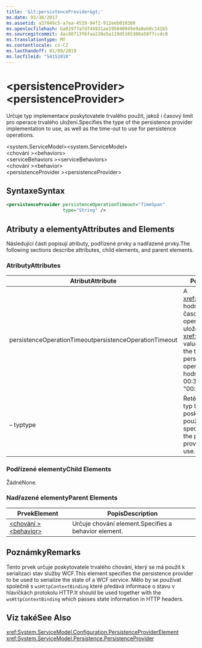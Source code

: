 ```yaml
---
title: '&lt;persistenceProvider&gt;'
ms.date: 03/30/2017
ms.assetid: a37049c5-a7ea-4519-94f2-912eeb010380
ms.openlocfilehash: ba02977a7df44931ae195040949e9a8eb0c141b5
ms.sourcegitcommit: 4ac80713f6faa220e5a119d5165308a58f7ccdc8
ms.translationtype: MT
ms.contentlocale: cs-CZ
ms.lasthandoff: 01/09/2019
ms.locfileid: "54152018"
---
```

# <a name="ltpersistenceprovidergt"></a><span data-ttu-id="9f326-102">&lt;persistenceProvider&gt;</span><span class="sxs-lookup"><span data-stu-id="9f326-102">&lt;persistenceProvider&gt;</span></span>
<span data-ttu-id="9f326-103">Určuje typ implementace poskytovatele trvalého použít, jakož i časový limit pro operace trvalého uložení.</span><span class="sxs-lookup"><span data-stu-id="9f326-103">Specifies the type of the persistence provider implementation to use, as well as the time-out to use for persistence operations.</span></span>  
  
 <span data-ttu-id="9f326-104">\<system.ServiceModel></span><span class="sxs-lookup"><span data-stu-id="9f326-104">\<system.ServiceModel></span></span>  
<span data-ttu-id="9f326-105">\<chování ></span><span class="sxs-lookup"><span data-stu-id="9f326-105">\<behaviors></span></span>  
<span data-ttu-id="9f326-106">\<serviceBehaviors ></span><span class="sxs-lookup"><span data-stu-id="9f326-106">\<serviceBehaviors></span></span>  
<span data-ttu-id="9f326-107">\<chování ></span><span class="sxs-lookup"><span data-stu-id="9f326-107">\<behavior></span></span>  
<span data-ttu-id="9f326-108">\<persistenceProvider ></span><span class="sxs-lookup"><span data-stu-id="9f326-108">\<persistenceProvider></span></span>  
  
## <a name="syntax"></a><span data-ttu-id="9f326-109">Syntaxe</span><span class="sxs-lookup"><span data-stu-id="9f326-109">Syntax</span></span>  
  
```xml  
<persistenceProvider persistenceOperationTimeout="TimeSpan"
                     type="String" />
```  
  
## <a name="attributes-and-elements"></a><span data-ttu-id="9f326-110">Atributy a elementy</span><span class="sxs-lookup"><span data-stu-id="9f326-110">Attributes and Elements</span></span>  
 <span data-ttu-id="9f326-111">Následující části popisují atributy, podřízené prvky a nadřazené prvky.</span><span class="sxs-lookup"><span data-stu-id="9f326-111">The following sections describe attributes, child elements, and parent elements.</span></span>  
  
### <a name="attributes"></a><span data-ttu-id="9f326-112">Atributy</span><span class="sxs-lookup"><span data-stu-id="9f326-112">Attributes</span></span>  
  
|<span data-ttu-id="9f326-113">Atribut</span><span class="sxs-lookup"><span data-stu-id="9f326-113">Attribute</span></span>|<span data-ttu-id="9f326-114">Popis</span><span class="sxs-lookup"><span data-stu-id="9f326-114">Description</span></span>|  
|---------------|-----------------|  
|<span data-ttu-id="9f326-115">persistenceOperationTimeout</span><span class="sxs-lookup"><span data-stu-id="9f326-115">persistenceOperationTimeout</span></span>|<span data-ttu-id="9f326-116">A <xref:System.TimeSpan> hodnota, která určuje časový limit pro operace trvalého uložení.</span><span class="sxs-lookup"><span data-stu-id="9f326-116">A <xref:System.TimeSpan> value that specifies the time-out used for persistence operations.</span></span> <span data-ttu-id="9f326-117">Výchozí hodnota je "00: 00:30".</span><span class="sxs-lookup"><span data-stu-id="9f326-117">The default is "00:00:30".</span></span>|  
|<span data-ttu-id="9f326-118">– typ</span><span class="sxs-lookup"><span data-stu-id="9f326-118">type</span></span>|<span data-ttu-id="9f326-119">Řetězec, který určuje typ továrny poskytovatele trvalosti používat.</span><span class="sxs-lookup"><span data-stu-id="9f326-119">A string that specifies the type of the persistence provider factory to use.</span></span>|  
  
### <a name="child-elements"></a><span data-ttu-id="9f326-120">Podřízené elementy</span><span class="sxs-lookup"><span data-stu-id="9f326-120">Child Elements</span></span>  
 <span data-ttu-id="9f326-121">Žádné</span><span class="sxs-lookup"><span data-stu-id="9f326-121">None.</span></span>  
  
### <a name="parent-elements"></a><span data-ttu-id="9f326-122">Nadřazené elementy</span><span class="sxs-lookup"><span data-stu-id="9f326-122">Parent Elements</span></span>  
  
|<span data-ttu-id="9f326-123">Prvek</span><span class="sxs-lookup"><span data-stu-id="9f326-123">Element</span></span>|<span data-ttu-id="9f326-124">Popis</span><span class="sxs-lookup"><span data-stu-id="9f326-124">Description</span></span>|  
|-------------|-----------------|  
|[<span data-ttu-id="9f326-125">\<chování ></span><span class="sxs-lookup"><span data-stu-id="9f326-125">\<behavior></span></span>](../../../../../docs/framework/configure-apps/file-schema/wcf/behavior-of-endpointbehaviors.md)|<span data-ttu-id="9f326-126">Určuje chování element.</span><span class="sxs-lookup"><span data-stu-id="9f326-126">Specifies a behavior element.</span></span>|  
  
## <a name="remarks"></a><span data-ttu-id="9f326-127">Poznámky</span><span class="sxs-lookup"><span data-stu-id="9f326-127">Remarks</span></span>  
 <span data-ttu-id="9f326-128">Tento prvek určuje poskytovatele trvalého chování, který se má použít k serializaci stav služby WCF.</span><span class="sxs-lookup"><span data-stu-id="9f326-128">This element specifies the persistence provider to be used to serialize the state of a WCF service.</span></span> <span data-ttu-id="9f326-129">Mělo by se používat společně s `wsHttpContextBinding` které předává informace o stavu v hlavičkách protokolu HTTP.</span><span class="sxs-lookup"><span data-stu-id="9f326-129">It should be used together with the `wsHttpContextBinding` which passes state information in HTTP headers.</span></span>  
  
## <a name="see-also"></a><span data-ttu-id="9f326-130">Viz také</span><span class="sxs-lookup"><span data-stu-id="9f326-130">See Also</span></span>  
 <xref:System.ServiceModel.Configuration.PersistenceProviderElement>  
 <xref:System.ServiceModel.Persistence.PersistenceProvider>
